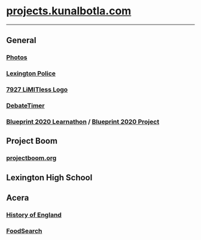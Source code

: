 # [projects.kunalbotla.com](//projects.kunalbotla.com)
***
## General
### [Photos](//projects.kunalbotla.com/photos/)

### [Lexington Police](//projects.kunalbotla.com/lexington-police/)
### [7927 LiMITless Logo](//projects.kunalbotla.com/7927-limitless-logo/)
### [DebateTimer](//projects.kunalbotla.com/DebateTimer/)
### [Blueprint 2020 Learnathon](//projects.kunalbotla.com/blueprint-2020) / [Blueprint 2020 Project](//projects.kunalbotla.com/blueprint-2020-project)


## Project Boom
### [projectboom.org](//projectboom.org)



## Lexington High School



## Acera
### [History of England](//projects.kunalbotla.com/History-of-England)
### [FoodSearch](//projects.kunalbotla.com/FoodSearch)
